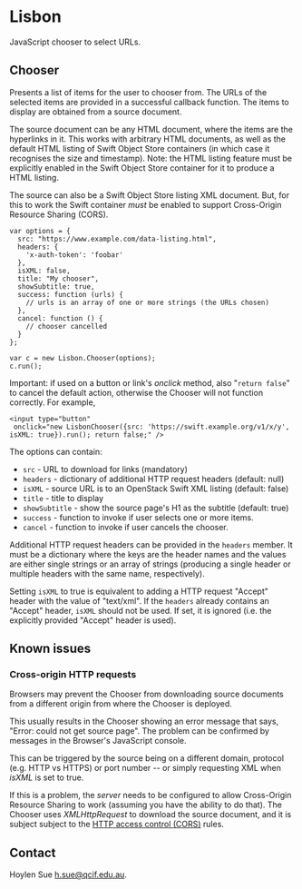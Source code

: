 # Lisbon

JavaScript chooser to select URLs.

## Chooser

Presents a list of items for the user to chooser from. The URLs of the
selected items are provided in a successful callback function. The
items to display are obtained from a source document.

The source document can be any HTML document, where the items are the
hyperlinks in it. This works with arbitrary HTML documents, as well as
the default HTML listing of Swift Object Store containers (in which
case it recognises the size and timestamp). Note: the HTML listing
feature must be explicitly enabled in the Swift Object Store container
for it to produce a HTML listing.

The source can also be a Swift Object Store listing XML document. But,
for this to work the Swift container _must_ be enabled to support
Cross-Origin Resource Sharing (CORS).

```
var options = {
  src: "https://www.example.com/data-listing.html",
  headers: {
    'x-auth-token': 'foobar'
  },
  isXML: false,
  title: "My chooser",
  showSubtitle: true,
  success: function (urls) {
    // urls is an array of one or more strings (the URLs chosen)
  },
  cancel: function () {
    // chooser cancelled
  }
};

var c = new Lisbon.Chooser(options);
c.run();
```

Important: if used on a button or link's _onclick_ method, also
"`return false`" to cancel the default action, otherwise the Chooser
will not function correctly. For example,

```
<input type="button"
 onclick="new LisbonChooser({src: 'https://swift.example.org/v1/x/y', isXML: true}).run(); return false;" />
```

The options can contain:

- `src` - URL to download for links (mandatory)
- `headers` - dictionary of additional HTTP request headers (default: null)
- `isXML` - source URL is to an OpenStack Swift XML listing (default: false)
- `title` - title to display
- `showSubtitle` - show the source page's H1 as the subtitle (default: true)
- `success` - function to invoke if user selects one or more items.
- `cancel` - function to invoke if user cancels the chooser.

Additional HTTP request headers can be provided in the `headers`
member.  It must be a dictionary where the keys are the header names
and the values are either single strings or an array of strings
(producing a single header or multiple headers with the same name,
respectively).

Setting `isXML` to true is equivalent to adding a HTTP request
"Accept" header with the value of "text/xml". If the `headers` already
contains an "Accept" header, `isXML` should not be used. If set, it is
ignored (i.e. the explicitly provided "Accept" header is used).

## Known issues

### Cross-origin HTTP requests

Browsers may prevent the Chooser from downloading source documents
from a different origin from where the Chooser is deployed.

This usually results in the Chooser showing an error message that
says, "Error: could not get source page". The problem can be confirmed
by messages in the Browser's JavaScript console.

This can be triggered by the source being on a different domain,
protocol (e.g. HTTP vs HTTPS) or port number -- or simply requesting
XML when _isXML_ is set to true.

If this is a problem, the _server_ needs to be configured to allow
Cross-Origin Resource Sharing to work (assuming you have the ability
to do that). The Chooser uses _XMLHttpRequest_ to download the source
document, and it is subject subject to the [HTTP access control
(CORS)](https://developer.mozilla.org/en-US/docs/Web/HTTP/Access_control_CORS)
rules.

## Contact

Hoylen Sue <h.sue@qcif.edu.au>.
